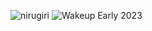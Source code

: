 ![nirugiri](https://img.shields.io/static/v1?label=nirugiri&message=1294095&color=ff69b4)
![Wakeup Early 2023](https://img.shields.io/badge/Wakeup_Early_2023-5/6-blue)
